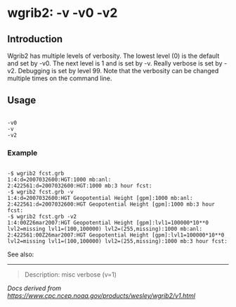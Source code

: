# wgrib2: -v -v0 -v2

## Introduction

Wgrib2 has multiple levels of verbosity. The lowest level (0) is
the default and set by
-v0. The next level is 1 and is set by
-v. Really verbose is set by
-v2. Debugging is set by level 99.
Note that the verbosity can be changed multiple times on
the command line.

## Usage

```

-v0
-v
-v2

```

### Example

```

-$ wgrib2 fcst.grb
1:4:d=2007032600:HGT:1000 mb:anl:
2:422561:d=2007032600:HGT:1000 mb:3 hour fcst:
-$ wgrib2 fcst.grb -v
1:4:d=2007032600:HGT Geopotential Height [gpm]:1000 mb:anl:
2:422561:d=2007032600:HGT Geopotential Height [gpm]:1000 mb:3 hour fcst:
-$ wgrib2 fcst.grb -v2
1:4:00Z26mar2007:HGT Geopotential Height [gpm]:lvl1=100000*10**0 lvl2=missing lvl1=(100,100000) lvl2=(255,missing):1000 mb:anl:
2:422561:00Z26mar2007:HGT Geopotential Height [gpm]:lvl1=100000*10**0 lvl2=missing lvl1=(100,100000) lvl2=(255,missing):1000 mb:3 hour fcst:

```

See also:

---

> Description: misc verbose (v=1)

_Docs derived from <https://www.cpc.ncep.noaa.gov/products/wesley/wgrib2/v1.html>_
